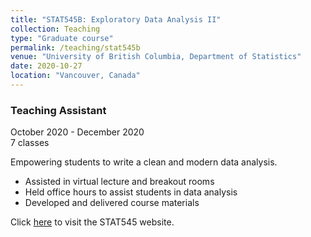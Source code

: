 ```yaml
---
title: "STAT545B: Exploratory Data Analysis II"
collection: Teaching
type: "Graduate course"
permalink: /teaching/stat545b
venue: "University of British Columbia, Department of Statistics"
date: 2020-10-27
location: "Vancouver, Canada"
---
```


### Teaching Assistant  
October 2020 - December 2020  
7 classes

Empowering students to write a clean and modern data analysis.  

* Assisted in virtual lecture and breakout rooms
* Held office hours to assist students in data analysis
* Developed and delivered course materials  

Click [here](https://stat545.stat.ubc.ca) to visit the STAT545 website.
